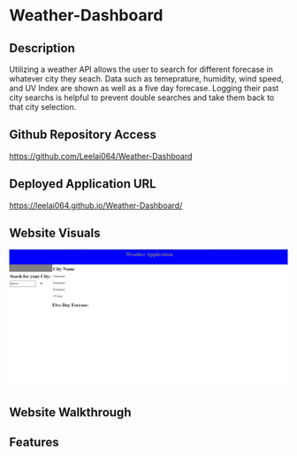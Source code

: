 # Weather-Dashboard

## Description

Utilizing a weather API allows the user to search for different forecase in whatever city they seach. Data such as temeprature, humidity, wind speed, and UV Index are shown as well as a five day forecase. Logging their past city searchs is helpful to prevent double searches and take them back to that city selection.

## Github Repository Access

https://github.com/Leelai064/Weather-Dashboard

## Deployed Application URL

https://leelai064.github.io/Weather-Dashboard/

## Website Visuals
![InitialWebsite](./assets/Screenshot%20(31).png)

## Website Walkthrough

## Features